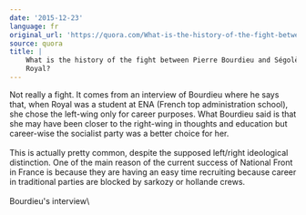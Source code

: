 ```yaml
---
date: '2015-12-23'
language: fr
original_url: 'https://quora.com/What-is-the-history-of-the-fight-between-Pierre-Bourdieu-and-S%C3%A9gol%C3%A8ne-Royal/answer/Clément-Renaud'
source: quora
title: |
    What is the history of the fight between Pierre Bourdieu and Ségolène
    Royal?
---
```


Not really a fight. It comes from an interview of Bourdieu where he says
that, when Royal was a student at ENA (French top administration
school), she chose the left-wing only for career purposes. What Bourdieu
said is that she may have been closer to the right-wing in thoughts and
education but career-wise the socialist party was a better choice for
her.\
\
This is actually pretty common, despite the supposed left/right
ideological distinction. One of the main reason of the current success
of National Front in France is because they are having an easy time
recruiting because career in traditional parties are blocked by sarkozy
or hollande crews.\
\
Bourdieu\'s interview\
